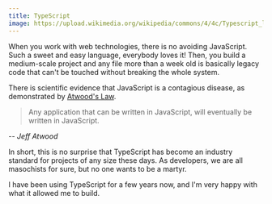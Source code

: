 ```yaml
---
title: TypeScript
image: https://upload.wikimedia.org/wikipedia/commons/4/4c/Typescript_logo_2020.svg
---
```


When you work with web technologies, there is no avoiding JavaScript. Such a sweet and easy language, everybody loves it! Then, you build a medium-scale project and any file more than a week old is basically legacy code that can't be touched without breaking the whole system.

There is scientific evidence that JavaScript is a contagious disease, as demonstrated by [Atwood's Law](https://en.wikipedia.org/wiki/Jeff_Atwood#:~:text=In%202007%2C%20Jeff%20Atwood%20made,eventually%20be%20written%20in%20JavaScript.%E2%80%9D).

> Any application that can be written in JavaScript, will eventually be written in JavaScript.

-- <cite>Jeff Atwood</cite>

In short, this is no surprise that TypeScript has become an industry standard for projects of any size these days. As developers, we are all masochists for sure, but no one wants to be a martyr.

I have been using TypeScript for a few years now, and I'm very happy with what it allowed me to build.